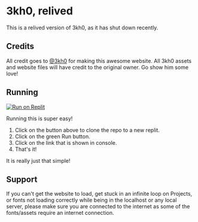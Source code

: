 # 3kh0, relived

This is a relived version of 3kh0, as it has shut down recently.

## Credits

All credit goes to [@3kh0](https://github.com/3kh0) for making this awesome website. All 3kh0 assets and website files will have credit to the original owner. Go show him some love! 

## Running

[![Run on Replit](https://binbashbanana.github.io/deploy-buttons/buttons/remade/replit.svg)](https://replit.com/github/whoisev/whoisev.github.io)

Running this is super easy!

1. Click on the button above to clone the repo to a new replit.
2. Click on the green Run button.
3. Click on the link that is shown in console.
4. That's it!

It is really just that simple!


## Support

If you can't get the website to load, get stuck in an infinite loop on Projects, or fonts not loading correctly while being in the localhost or any local server, please make sure you are connected to the internet as some of the fonts/assets require an internet connection.
